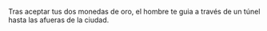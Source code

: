 Tras aceptar tus dos monedas de oro, el hombre te guia a través de un túnel hasta las afueras de la ciudad.
